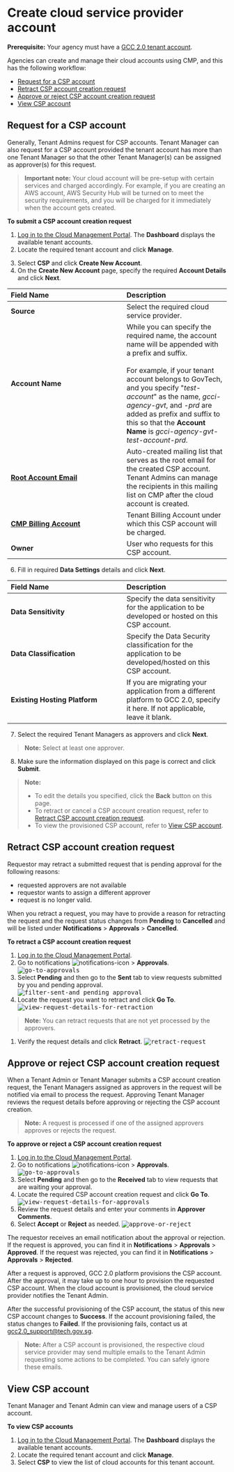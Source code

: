 # Create cloud service provider account

**Prerequisite:** Your agency must have a [GCC 2.0 tenant account](create-tenant-account).

Agencies can create and manage their cloud accounts using CMP, and this has the following workflow:

- [Request for a CSP account](#request-for-a-CSP-account)
- [Retract CSP account creation request](#retract-csp-account-creation-request)
- [Approve or reject CSP account creation request](#approve-or-reject-csp-account-creation-request)
- [View CSP account](#view-csp-account)

## Request for a CSP account
Generally, Tenant Admins request for CSP accounts. Tenant Manager can also request for a CSP account provided the tenant account has more than one Tenant Manager so that the other Tenant Manager(s) can be assigned as approver(s) for this request.

> **Important note:** Your cloud account will be pre-setup with certain services and charged accordingly. For example, if you are creating an AWS account, AWS Security Hub will be turned on to meet the security requirements, and you will be charged for it immediately when the account gets created.

**To submit a CSP account creation request**
1. [Log in to the Cloud Management Portal](log-in-to-cmp). The **Dashboard** displays the available tenant accounts.
2. Locate the required tenant account and click **Manage**.
<!--<kbd>![view-tenant-account-from-dashboard](images/view-tenant-account-users-01.png)</kbd>-->
3. Select **CSP** and click **Create New Account**.
5. On the **Create New Account** page, specify the required **Account Details** and click **Next**.

| <div style="width:250px">Field Name</div>  | <div style="width:200px">Description</div> |
| :------------------------------------------ | :------------- |
| **Source**| Select the required cloud service provider. |
| **Account Name** | While you can specify the required name, the account name will be appended with a prefix and suffix. <br><br>For example, if your tenant account belongs to GovTech, and you specify "*test-account*" as the name, *gcci-agency-gvt*, and *-prd* are added as prefix and suffix to this so that the **Account Name** is *gcci-agency-gvt-test-account-prd*. |
| [**Root Account Email**](manage-root-email-mailing-list) | Auto-created mailing list that serves as the root email for the created CSP account. Tenant Admins can manage the recipients in this mailing list on CMP after the cloud account is created. |
| [**CMP Billing Account**](manage-tenant-billing-account) | Tenant Billing Account under which this CSP account will be charged. |
| **Owner** | User who requests for this CSP account. |

6. Fill in required **Data Settings** details and click **Next**.

| <div style="width:250px">Field Name</div>  | <div style="width:200px">Description</div> |
| :------------------------------------------ | :------------- |
| **Data Sensitivity** | Specify the data sensitivity for the application to be developed or hosted on this CSP account. |
| **Data Classification** | Specify the Data Security classification for the application to be developed/hosted on this CSP account. |
| **Existing Hosting Platform** | If you are migrating your application from a different platform to GCC 2.0, specify it here. If not applicable, leave it blank. |

7. Select the required Tenant Managers as approvers and click **Next**.

> **Note:** Select at least one approver.

8. Make sure the information displayed on this page is correct and click **Submit**.

> **Note:**
>- To edit the details you specified, click the **Back** button on this page.
>- To retract or cancel a CSP account creation request, refer to [Retract CSP account creation request](#retract-csp-account-creation-request).
>- To view the provisioned CSP account, refer to [View CSP account](#view-csp-account).

<!--Tenant Managers and Tenant Admins of a GCC tenant account can view the approved and pending CSP accounts on the **CSP Accounts** page.-->


## Retract CSP account creation request
Requestor may retract a submitted request that is pending approval for the following reasons:
- requested approvers are not available
- requestor wants to assign a different approver
- request is no longer valid.

When you retract a request, you may have to provide a reason for retracting the request and the request status changes from **Pending** to **Cancelled** and will be listed under **Notifications** > **Approvals** > **Cancelled**.

**To retract a CSP account creation request**
1. [Log in to the Cloud Management Portal](log-in-to-cmp).
2. Go to notifications ![notifications-icon](images/notifications-icon.png) > **Approvals**.
<kbd>![go-to-approvals](images/go-to-approvals.png)</kbd>
3. Select **Pending** and then go to the **Sent** tab to view requests submitted by you and pending approval.
<kbd>![filter-sent-and pending approval](images/filter-sent.png)</kbd>
4. Locate the request you want to retract and click **Go To**.
<kbd>![view-request-details-for-retraction](images/view-request-details-for-retraction.png)</kbd>

> **Note:**
> You can retract requests that are not yet processed by the approvers.

1. Verify the request details and click **Retract**.
<kbd>![retract-request](images/retract-csp-creation-request.png)</kbd>

## Approve or reject CSP account creation request

When a Tenant Admin or Tenant Manager submits a CSP account creation request, the Tenant Managers assigned as approvers in the request will be notified via email to process the request.
Approving Tenant Manager reviews the request details before approving or rejecting the CSP account creation.

> **Note:**
> A request is processed if one of the assigned approvers approves or rejects the request.

**To approve or reject a CSP account creation request**

1. [Log in to the Cloud Management Portal](log-in-to-cmp).
2. Go to notifications ![notifications-icon](images/notifications-icon.png) > **Approvals**.
<kbd>![go-to-approvals](images/go-to-approvals.png)</kbd>
3. Select **Pending** and then go to the **Received** tab to view requests that are waiting your approval.
4. Locate the required CSP account creation request and click **Go To**.
<kbd>![view-request-details-for-approvals](images/view-csp-account-details-for-approval.png)</kbd>
5. Review the request details and enter your comments in **Approver Comments**.
6. Select **Accept** or **Reject** as needed.
<kbd>![approve-or-reject](images/approve-or-reject-csp-account.png)</kbd>

  The requestor receives an email notification about the approval or rejection. If the request is approved, you can find it in **Notifications** > **Approvals** > **Approved**. If the request was rejected, you can find it in **Notifications** > **Approvals** > **Rejected**.  

  After a request is approved, GCC 2.0 platform provisions the CSP account. After the approval, it may take up to one hour to provision the requested CSP account. When the cloud account is provisioned, the cloud service provider notifies the Tenant Admin.

  After the successful provisioning of the CSP account, the status of this new CSP account changes to **Success**. If the account provisioning failed, the status changes to **Failed**. If the provisioning fails, contact us at gcc2.0_support@tech.gov.sg.


  > **Note:**  After a CSP account is provisioned, the respective cloud service provider may send multiple emails to the Tenant Admin requesting some actions to be completed. You can safely ignore these emails.

## View CSP account
Tenant Manager and Tenant Admin can view and manage users of a CSP account.

**To view CSP accounts**

1. [Log in to the Cloud Management Portal](log-in-to-cmp). The **Dashboard** displays the available tenant accounts.
2. Locate the required tenant account and click **Manage**.
3. Select **CSP** to view the list of cloud accounts for this tenant account.
